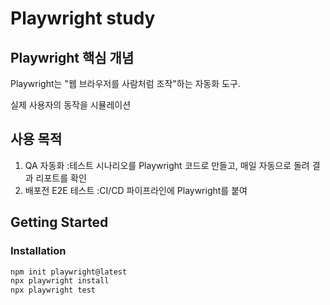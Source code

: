 # Playwright study


## Playwright 핵심 개념
Playwright는 "웹 브라우저를 사람처럼 조작"하는 자동화 도구.

실제 사용자의 동작을 시뮬레이션

## 사용 목적
1. QA 자동화 :테스트 시나리오를 Playwright 코드로 만들고, 매일 자동으로 돌려 결과 리포트를 확인
2. 배포전 E2E 테스트 :CI/CD 파이프라인에 Playwright를 붙여

## Getting Started
###  Installation
```ts
npm init playwright@latest
npx playwright install
npx playwright test
```
